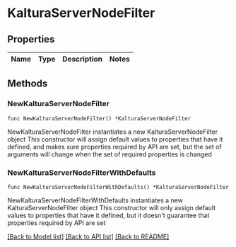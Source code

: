 # KalturaServerNodeFilter

## Properties

Name | Type | Description | Notes
------------ | ------------- | ------------- | -------------

## Methods

### NewKalturaServerNodeFilter

`func NewKalturaServerNodeFilter() *KalturaServerNodeFilter`

NewKalturaServerNodeFilter instantiates a new KalturaServerNodeFilter object
This constructor will assign default values to properties that have it defined,
and makes sure properties required by API are set, but the set of arguments
will change when the set of required properties is changed

### NewKalturaServerNodeFilterWithDefaults

`func NewKalturaServerNodeFilterWithDefaults() *KalturaServerNodeFilter`

NewKalturaServerNodeFilterWithDefaults instantiates a new KalturaServerNodeFilter object
This constructor will only assign default values to properties that have it defined,
but it doesn't guarantee that properties required by API are set


[[Back to Model list]](../README.md#documentation-for-models) [[Back to API list]](../README.md#documentation-for-api-endpoints) [[Back to README]](../README.md)


